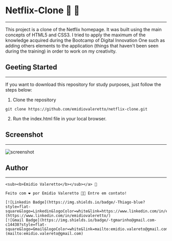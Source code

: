 # Netflix-Clone​ :popcorn: :movie_camera:

---

This project is a clone of the Netflix homepage. It was built using the main concepts of HTML5 and CSS3. I tried to apply the maximum of the knowledge acquired during the Bootcamp of Digital Innovation One such as adding others elements to the application (things that haven't been seen during the training) in order to work on my creativity.



## Geeting Started

---

If you want to download this repository for study purposes, just follow the steps below:

1. Clone the repository

` git clone https://github.com/emidiovaleretto/netflix-clone.git `

2. Run the index.html file in your local browser.



## Screenshot

---

<img src="./assets/img/screenshot.gif" alt="screenshot" stlyle="align-items: center;">



## Author

---

```
<sub><b>Emidio Valeretto</b></sub></a> 🚀

Feito com ❤️ por Emidio Valeretto 👋🏽 Entre em contato!

[![Linkedin Badge](https://img.shields.io/badge/-Thiago-blue?style=flat-square&logo=Linkedin&logoColor=white&link=https://www.linkedin.com/in/emidiovaleretto/)](https://www.linkedin.com/in/emidiovaleretto/) 
[![Gmail Badge](https://img.shields.io/badge/-tgmarinho@gmail.com-c14438?style=flat-square&logo=Gmail&logoColor=white&link=mailto:emidio.valereto@gmail.com)](mailto:emidio.valereto@gmail.com)
```











